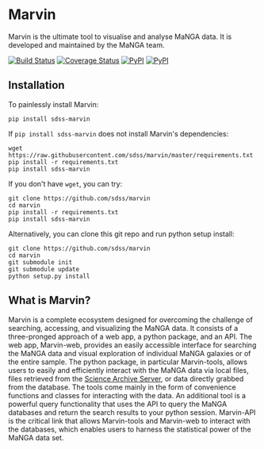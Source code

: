 # Marvin
Marvin is the ultimate tool to visualise and analyse MaNGA data. It is developed and maintained by the MaNGA team.

[![Build Status](https://travis-ci.org/sdss/marvin.svg?branch=master)](https://travis-ci.org/sdss/marvin)
[![Coverage Status](https://coveralls.io/repos/github/sdss/marvin/badge.svg?branch=master)](https://coveralls.io/github/sdss/marvin?branch=master)
[![PyPI](https://img.shields.io/pypi/v/sdss-marvin.svg)]()
[![PyPI](https://img.shields.io/pypi/dm/sdss-marvin.svg)]()

Installation
------------

To painlessly install Marvin:

    pip install sdss-marvin

If `pip install sdss-marvin` does not install Marvin's dependencies:

    wget https://raw.githubusercontent.com/sdss/marvin/master/requirements.txt
    pip install -r requirements.txt
    pip install sdss-marvin

If you don't have `wget`, you can try:

    git clone https://github.com/sdss/marvin
    cd marvin
    pip install -r requirements.txt
    pip install sdss-marvin

Alternatively, you can clone this git repo and run python setup install:

    git clone https://github.com/sdss/marvin
    cd marvin
    git submodule init
    git submodule update
    python setup.py install

What is Marvin?
---------------

Marvin is a complete ecosystem designed for overcoming the challenge of
searching, accessing, and visualizing the MaNGA data. It consists of a
three-pronged approach of a web app, a python package, and an API. The web app,
Marvin-web, provides an easily accessible interface for searching the MaNGA data
and visual exploration of individual MaNGA galaxies or of the entire sample. The
python package, in particular Marvin-tools, allows users to easily and
efficiently interact with the MaNGA data via local files, files retrieved from
the [Science Archive Server](https://sas.sdss.org), or data directly grabbed
from the database.  The tools come mainly in the form of convenience functions
and classes for interacting with the data. An additional tool is a powerful
query functionality that uses the API to query the MaNGA databases and return
the search results to your python session. Marvin-API is the critical link that
allows Marvin-tools and Marvin-web to interact with the databases, which enables
users to harness the statistical power of the MaNGA data set.

